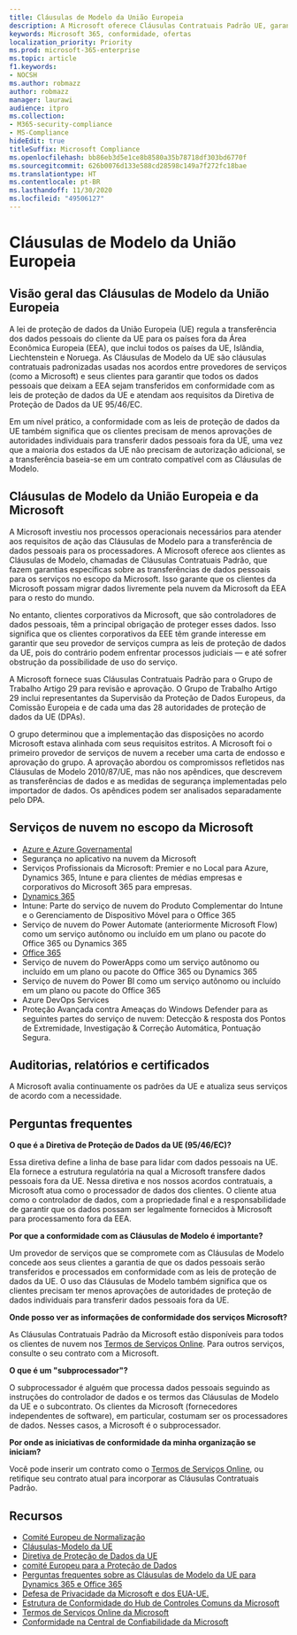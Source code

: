 ```yaml
---
title: Cláusulas de Modelo da União Europeia
description: A Microsoft oferece Cláusulas Contratuais Padrão UE, garantias para transferências de dados pessoais.
keywords: Microsoft 365, conformidade, ofertas
localization_priority: Priority
ms.prod: microsoft-365-enterprise
ms.topic: article
f1.keywords:
- NOCSH
ms.author: robmazz
author: robmazz
manager: laurawi
audience: itpro
ms.collection:
- M365-security-compliance
- MS-Compliance
hideEdit: true
titleSuffix: Microsoft Compliance
ms.openlocfilehash: bb86eb3d5e1ce8b8580a35b78718df303bd6770f
ms.sourcegitcommit: 626b0076d133e588cd28598c149a7f272fc18bae
ms.translationtype: HT
ms.contentlocale: pt-BR
ms.lasthandoff: 11/30/2020
ms.locfileid: "49506127"
---
```

# <a name="european-union-model-clauses"></a>Cláusulas de Modelo da União Europeia

## <a name="european-union-model-clauses-overview"></a>Visão geral das Cláusulas de Modelo da União Europeia

A lei de proteção de dados da União Europeia (UE) regula a transferência dos dados pessoais do cliente da UE para os países fora da Área Econômica Europeia (EEA), que inclui todos os países da UE, Islândia, Liechtenstein e Noruega. As Cláusulas de Modelo da UE são cláusulas contratuais padronizadas usadas nos acordos entre provedores de serviços (como a Microsoft) e seus clientes para garantir que todos os dados pessoais que deixam a EEA sejam transferidos em conformidade com as leis de proteção de dados da UE e atendam aos requisitos da Diretiva de Proteção de Dados da UE 95/46/EC.

Em um nível prático, a conformidade com as leis de proteção de dados da UE também significa que os clientes precisam de menos aprovações de autoridades individuais para transferir dados pessoais fora da UE, uma vez que a maioria dos estados da UE não precisam de autorização adicional, se a transferência baseia-se em um contrato compatível com as Cláusulas de Modelo.

## <a name="microsoft-and-european-union-model-clauses"></a>Cláusulas de Modelo da União Europeia e da Microsoft

A Microsoft investiu nos processos operacionais necessários para atender aos requisitos de ação das Cláusulas de Modelo para a transferência de dados pessoais para os processadores. A Microsoft oferece aos clientes as Cláusulas de Modelo, chamadas de Cláusulas Contratuais Padrão, que fazem garantias específicas sobre as transferências de dados pessoais para os serviços no escopo da Microsoft. Isso garante que os clientes da Microsoft possam migrar dados livremente pela nuvem da Microsoft da EEA para o resto do mundo.

No entanto, clientes corporativos da Microsoft, que são controladores de dados pessoais, têm a principal obrigação de proteger esses dados. Isso significa que os clientes corporativos da EEE têm grande interesse em garantir que seu provedor de serviços cumpra as leis de proteção de dados da UE, pois do contrário podem enfrentar processos judiciais — e até sofrer obstrução da possibilidade de uso do serviço.

A Microsoft fornece suas Cláusulas Contratuais Padrão para o Grupo de Trabalho Artigo 29 para revisão e aprovação. O Grupo de Trabalho Artigo 29 inclui representantes da Supervisão da Proteção de Dados Europeus, da Comissão Europeia e de cada uma das 28 autoridades de proteção de dados da UE (DPAs).

O grupo determinou que a implementação das disposições no acordo Microsoft estava alinhada com seus requisitos estritos. A Microsoft foi o primeiro provedor de serviços de nuvem a receber uma carta de endosso e aprovação do grupo. A aprovação abordou os compromissos refletidos nas Cláusulas de Modelo 2010/87/UE, mas não nos apêndices, que descrevem as transferências de dados e as medidas de segurança implementadas pelo importador de dados. Os apêndices podem ser analisados separadamente pelo DPA.

## <a name="microsoft-in-scope-cloud-services"></a>Serviços de nuvem no escopo da Microsoft

- [Azure e Azure Governamental](https://aka.ms/AzureCompliance)
- Segurança no aplicativo na nuvem da Microsoft
- Serviços Profissionais da Microsoft: Premier e no Local para Azure, Dynamics 365, Intune e para clientes de médias empresas e corporativos do Microsoft 365 para empresas.
- [Dynamics 365](https://aka.ms/d365-compliance-list)
- Intune: Parte do serviço de nuvem do Produto Complementar do Intune e o Gerenciamento de Dispositivo Móvel para o Office 365
- Serviço de nuvem do Power Automate (anteriormente Microsoft Flow) como um serviço autônomo ou incluído em um plano ou pacote do Office 365 ou Dynamics 365
- [Office 365](https://go.microsoft.com/fwlink/p/?LinkID=2077751)
- Serviço de nuvem do PowerApps como um serviço autônomo ou incluído em um plano ou pacote do Office 365 ou Dynamics 365
- Serviço de nuvem do Power BI como um serviço autônomo ou incluído em um plano ou pacote do Office 365
- Azure DevOps Services
- Proteção Avançada contra Ameaças do Windows Defender para as seguintes partes do serviço de nuvem: Detecção & resposta dos Pontos de Extremidade, Investigação & Correção Automática, Pontuação Segura.

## <a name="audits-reports-and-certificates"></a>Auditorias, relatórios e certificados

A Microsoft avalia continuamente os padrões da UE e atualiza seus serviços de acordo com a necessidade.

## <a name="frequently-asked-questions"></a>Perguntas frequentes

**O que é a Diretiva de Proteção de Dados da UE (95/46/EC)?**

Essa diretiva define a linha de base para lidar com dados pessoais na UE. Ela fornece a estrutura regulatória na qual a Microsoft transfere dados pessoais fora da UE. Nessa diretiva e nos nossos acordos contratuais, a Microsoft atua como o processador de dados dos clientes. O cliente atua como o controlador de dados, com a propriedade final e a responsabilidade de garantir que os dados possam ser legalmente fornecidos à Microsoft para processamento fora da EEA.

**Por que a conformidade com as Cláusulas de Modelo é importante?**

Um provedor de serviços que se compromete com as Cláusulas de Modelo concede aos seus clientes a garantia de que os dados pessoais serão transferidos e processados em conformidade com as leis de proteção de dados da UE. O uso das Cláusulas de Modelo também significa que os clientes precisam ter menos aprovações de autoridades de proteção de dados individuais para transferir dados pessoais fora da UE.

**Onde posso ver as informações de conformidade dos serviços Microsoft?**

As Cláusulas Contratuais Padrão da Microsoft estão disponíveis para todos os clientes de nuvem nos [Termos de Serviços Online](https://aka.ms/Online-Services-Terms). Para outros serviços, consulte o seu contrato com a Microsoft.

**O que é um "subprocessador"?**

O subprocessador é alguém que processa dados pessoais seguindo as instruções do controlador de dados e os termos das Cláusulas de Modelo da UE e o subcontrato. Os clientes da Microsoft (fornecedores independentes de software), em particular, costumam ser os processadores de dados. Nesses casos, a Microsoft é o subprocessador.

**Por onde as iniciativas de conformidade da minha organização se iniciam?**

Você pode inserir um contrato como o [Termos de Serviços Online](https://aka.ms/Online-Services-Terms), ou retifique seu contrato atual para incorporar as Cláusulas Contratuais Padrão.

## <a name="resources"></a>Recursos

- [Comité Europeu de Normalização](https://eur-lex.europa.eu/)
- [Cláusulas-Modelo da UE](https://aka.ms/EU-model_clauses)
- [Diretiva de Proteção de Dados da UE](https://aka.ms/EU-DPD)
- [comité Europeu para a Proteção de Dados](https://edpb.europa.eu/)
- [Perguntas frequentes sobre as Cláusulas de Modelo da UE para Dynamics 365 e Office 365](https://products.office.com/business/office-365-trust-center-eu-model-clauses-faq)
- [Defesa de Privacidade da Microsoft e dos EUA-UE.](offering-eu-us-privacy-shield.md)
- [Estrutura de Conformidade do Hub de Controles Comuns da Microsoft](https://www.microsoft.com/trustcenter/common-controls-hub)
- [Termos de Serviços Online da Microsoft](https://aka.ms/Online-Services-Terms)
- [Conformidade na Central de Confiabilidade da Microsoft](https://www.microsoft.com/trust-center/compliance/compliance-overview)
